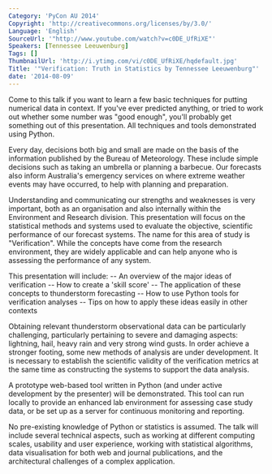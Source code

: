 ```yaml
---
Category: 'PyCon AU 2014'
Copyright: 'http://creativecommons.org/licenses/by/3.0/'
Language: 'English'
SourceUrl: '"http://www.youtube.com/watch?v=c0DE_UfRiXE"'
Speakers: [Tennessee Leeuwenburg]
Tags: []
ThumbnailUrl: 'http://i.ytimg.com/vi/c0DE_UfRiXE/hqdefault.jpg'
Title: '"Verification: Truth in Statistics by Tennessee Leeuwenburg"'
date: '2014-08-09'
---
```

Come to this talk if you want to learn a few basic techniques for putting numerical data in context. If you've ever predicted anything, or tried to work out whether some number was "good enough", you'll probably get something out of this presentation. All techniques and tools demonstrated using Python.

Every day, decisions both big and small are made on the basis of the information published by the Bureau of Meteorology. These include simple decisions such as taking an umbrella or planning a barbecue. Our forecasts also inform Australia's emergency services on where extreme weather events may have occurred, to help with planning and preparation.
 
Understanding and communicating our strengths and weaknesses is very important, both as an organisation and also internally within the Environment and Research division. This presentation will focus on the statistical methods and systems used to evaluate the objective, scientific performance of our forecast systems. The name for this area of study is "Verification". While the concepts have come from the research environment, they are widely applicable and can help anyone who is assessing the performance of any system.
 
This presentation will include:
  -- An overview of the major ideas of verification
  -- How to create a 'skill score'
  -- The application of these concepts to thunderstorm forecasting
  -- How to use Python tools for verification analyses
  -- Tips on how to apply these ideas easily in other contexts
 
Obtaining relevant thunderstorm observational data can be particularly challenging, particularly pertaining to severe and damaging aspects: lightning, hail, heavy rain and very strong wind gusts. In order achieve a stronger footing, some new methods of analysis are under development. It is necessary to establish the scientific validity of the verification metrics at the same time as constructing the systems to support the data analysis.
 
A prototype web-based tool written in Python (and under active development by the presenter) will be demonstrated. This tool can run locally to provide an enhanced lab environment for assessing case study data, or be set up as a server for continuous monitoring and reporting.
 
No pre-existing knowledge of Python or statistics is assumed. The talk will include several technical aspects, such as working at different computing scales, usability and user experience, working with statistical algorithms, data visualisation for both web and journal publications, and the architectural challenges of a complex application.